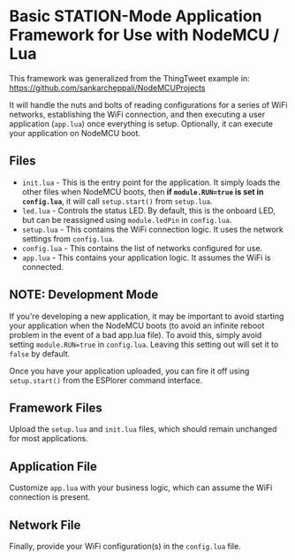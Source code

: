 # Basic STATION-Mode Application Framework for Use with NodeMCU / Lua

This framework was generalized from the ThingTweet example in: https://github.com/sankarcheppali/NodeMCUProjects

It will handle the nuts and bolts of reading configurations for a series of WiFi networks, establishing the WiFi connection, and then executing a user application (`app.lua`) once everything is setup. Optionally, it can execute your application on NodeMCU boot.

## Files

* `init.lua` - This is the entry point for the application. It simply loads the other files when NodeMCU boots, then **if `module.RUN=true` is set in `config.lua`**, it will call `setup.start()` from `setup.lua`.
* `led.lua` - Controls the status LED. By default, this is the onboard LED, but can be reassigned using `module.ledPin` in `config.lua`.
* `setup.lua` - This contains the WiFi connection logic. It uses the network settings from `config.lua`.
* `config.lua` - This contains the list of networks configured for use.
* `app.lua` - This contains your application logic. It assumes the WiFi is connected.

## NOTE: Development Mode

If you're developing a new application, it may be important to avoid starting your application when the NodeMCU boots (to avoid an infinite reboot problem in the event of a bad app.lua file). To avoid this, simply avoid setting `module.RUN=true` in `config.lua`. Leaving this setting out will set it to `false` by default.

Once you have your application uploaded, you can fire it off using `setup.start()` from the ESPlorer command interface.

## Framework Files

Upload the `setup.lua` and `init.lua` files, which should remain unchanged for most applications. 

## Application File

Customize `app.lua` with your business logic, which can assume the WiFi connection is present.

## Network File

Finally, provide your WiFi configuration(s) in the `config.lua` file.
